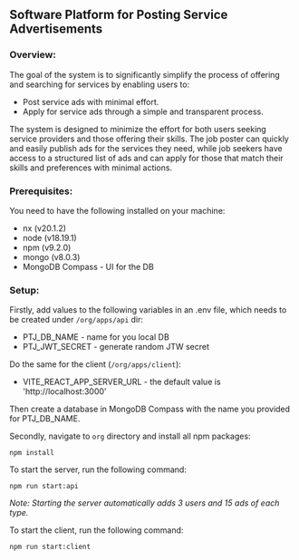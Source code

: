 ## Software Platform for Posting Service Advertisements

### Overview:

The goal of the system is to significantly simplify the process of offering and searching for services by enabling users to:

- Post service ads with minimal effort.
- Apply for service ads through a simple and transparent process.

The system is designed to minimize the effort for both users seeking service providers and those offering their skills. The job poster can quickly and easily publish ads for the services they need, while job seekers have access to a structured list of ads and can apply for those that match their skills and preferences with minimal actions.

### Prerequisites:

You need to have the following installed on your machine:

- nx (v20.1.2)
- node (v18.19.1)
- npm (v9.2.0)
- mongo (v8.0.3)
- MongoDB Compass - UI for the DB

### Setup:

Firstly, add values to the following variables in an .env file, which needs to be created under `/org/apps/api` dir:
- PTJ_DB_NAME - name for you local DB
- PTJ_JWT_SECRET - generate random JTW secret

Do the same for the client (`/org/apps/client`):
- VITE_REACT_APP_SERVER_URL - the default value is 'http://localhost:3000'

Then create a database in MongoDB Compass with the name you provided for PTJ_DB_NAME.

Secondly, navigate to `org` directory and install all npm packages:

```
npm install
```

To start the server, run the following command:

```
npm run start:api
```

_Note: Starting the server automatically adds 3 users and 15 ads of each type._

To start the client, run the following command:

```
npm run start:client
```
